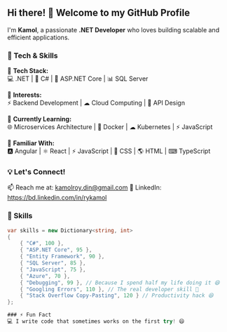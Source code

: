 ## Hi there! 👋 Welcome to my GitHub Profile  

I'm **Kamol**, a passionate **.NET Developer** who loves building scalable and efficient applications.  

 ### 🚀 Tech & Skills  

🔹 **Tech Stack:**  
💻 .NET | 🔷 C# | 🚀 ASP.NET Core | 📊 SQL Server  

🔹 **Interests:**  
⚡ Backend Development | ☁ Cloud Computing | 🔗 API Design  

🔹 **Currently Learning:**  
🌐 Microservices Architecture | 🐳 Docker | ☁ Kubernetes | ⚡ JavaScript  

🔹 **Familiar With:**  
🅰️ Angular | ⚛ React | ⚡ JavaScript | 🎨 CSS | 🌎 HTML | ⌨ TypeScript  


### 💡 Let's Connect!  
📫 Reach me at: kamolroy.din@gmail.com
🔗 LinkedIn: https://bd.linkedin.com/in/rykamol

### 🚀 Skills  
```csharp
var skills = new Dictionary<string, int>
{
    { "C#", 100 },
    { "ASP.NET Core", 95 },
    { "Entity Framework", 90 },
    { "SQL Server", 85 },
    { "JavaScript", 75 },
    { "Azure", 70 },
    { "Debugging", 99 }, // Because I spend half my life doing it 😆
    { "Googling Errors", 110 }, // The real developer skill 💪
    { "Stack Overflow Copy-Pasting", 120 } // Productivity hack 😆
};

### ⚡ Fun Fact  
💻 I write code that sometimes works on the first try! 😄  
